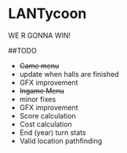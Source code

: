 LANTycoon
=========

WE R GONNA WIN!

##TODO
- ~~Game menu~~
 - update when halls are finished  
 - GFX improvement
- ~~Ingame Menu~~ 
 - minor fixes  
 - GFX improvement
- Score calculation  
- Cost calculation  
- End (year) turn stats  
- Valid location pathfinding  
